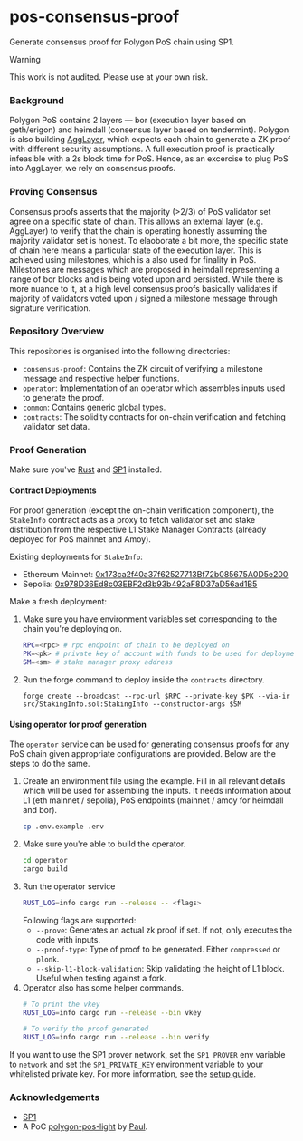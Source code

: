 # pos-consensus-proof
Generate consensus proof for Polygon PoS chain using SP1.

> [!WARNING]
> This work is not audited. Please use at your own risk.

### Background

Polygon PoS contains 2 layers — bor (execution layer based on geth/erigon) and heimdall (consensus layer based on tendermint). Polygon is also building [AggLayer](https://github.com/agglayer), which expects each chain to generate a ZK proof with different security assumptions. A full execution proof is practically infeasible with a 2s block time for PoS. Hence, as an excercise to plug PoS into AggLayer, we rely on consensus proofs.

### Proving Consensus

Consensus proofs asserts that the majority (>2/3) of PoS validator set agree on a specific state of chain. This allows an external layer (e.g. AggLayer) to verify that the chain is operating honestly assuming the majority validator set is honest. To elaoborate a bit more, the specific state of chain here means a particular state of the execution layer. This is achieved using milestones, which is a also used for finality in PoS. Milestones are messages which are proposed in heimdall representing a range of bor blocks and is being voted upon and persisted. While there is more nuance to it, at a high level consensus proofs basically validates if majority of validators voted upon / signed a milestone message through signature verification.

### Repository Overview

This repositories is organised into the following directories:
- `consensus-proof`: Contains the ZK circuit of verifying a milestone message and respective helper functions.
- `operator`: Implementation of an operator which assembles inputs used to generate the proof.
- `common`: Contains generic global types.
- `contracts`: The solidity contracts for on-chain verification and fetching validator set data.

### Proof Generation

Make sure you've [Rust](https://rustup.rs/) and [SP1](https://docs.succinct.xyz/docs/getting-started/install) installed.

#### Contract Deployments

For proof generation (except the on-chain verification component), the `StakeInfo` contract acts as a proxy to fetch validator set and stake distribution from the respective L1 Stake Manager Contracts (already deployed for PoS mainnet and Amoy). 

Existing deployments for `StakeInfo`:
- Ethereum Mainnet: [0x173ca2f40a37f62527713Bf72b085675A0D5e200](https://etherscan.io/address/0x173ca2f40a37f62527713Bf72b085675A0D5e200)
- Sepolia: [0x978D36Ed8c03EBF2d3b93b492aF8D37aD56ad1B5](https://sepolia.etherscan.io/address/0x978D36Ed8c03EBF2d3b93b492aF8D37aD56ad1B5)

Make a fresh deployment:
1. Make sure you have environment variables set corresponding to the chain you're deploying on.
    ```sh
    RPC=<rpc> # rpc endpoint of chain to be deployed on
    PK=<pk> # private key of account with funds to be used for deployment
    SM=<sm> # stake manager proxy address
    ```
2. Run the forge command to deploy inside the `contracts` directory.
    ```
    forge create --broadcast --rpc-url $RPC --private-key $PK --via-ir src/StakingInfo.sol:StakingInfo --constructor-args $SM
    ```

#### Using operator for proof generation

The `operator` service can be used for generating consensus proofs for any PoS chain given appropriate configurations are provided. Below are the steps to do the same.

1. Create an environment file using the example. Fill in all relevant details which will be used for assembling the inputs. It needs information about L1 (eth mainnet / sepolia), PoS endpoints (mainnet / amoy for heimdall and bor).
    ```sh
    cp .env.example .env
    ```
2. Make sure you're able to build the operator.
    ```sh
    cd operator
    cargo build
    ```
3. Run the operator service
    ```sh
    RUST_LOG=info cargo run --release -- <flags>
    ```
    Following flags are supported:
    - `--prove`: Generates an actual zk proof if set. If not, only executes the code with inputs.
    - `--proof-type`: Type of proof to be generated. Either `compressed` or `plonk`.
    - `--skip-l1-block-validation`: Skip validating the height of L1 block. Useful when testing against a fork.
4. Operator also has some helper commands.
    ```sh
    # To print the vkey
    RUST_LOG=info cargo run --release --bin vkey

    # To verify the proof generated
    RUST_LOG=info cargo run --release --bin verify
    ```

If you want to use the SP1 prover network, set the `SP1_PROVER` env variable to `network` and set the `SP1_PRIVATE_KEY` environment variable to your whitelisted private key. For more information, see the [setup guide](https://docs.succinct.xyz/docs/generating-proofs/prover-network).

### Acknowledgements

- [SP1](https://github.com/succinctlabs/sp1)
- A PoC [polygon-pos-light](https://github.com/paulgoleary/polygon-pos-light) by [Paul](https://github.com/paulgoleary).